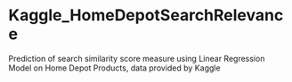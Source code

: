 # Kaggle_HomeDepotSearchRelevance
Prediction of search similarity score measure using Linear Regression Model on Home Depot Products, data provided by Kaggle
